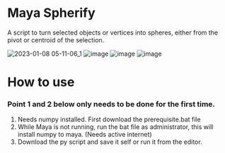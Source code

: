 # Maya Spherify
A script to turn selected objects or vertices into spheres, either from the pivot or centroid of the selection.


![2023-01-08 05-11-06_1](https://user-images.githubusercontent.com/88772846/211192989-b3822cd6-6bf3-4eca-a4eb-9e1d48c93ed6.gif)
![image](https://user-images.githubusercontent.com/88772846/211174360-ed0c2532-d34b-4595-b6ef-d0420b608b17.png)
![image](https://user-images.githubusercontent.com/88772846/211174369-31e3bee4-f474-433d-a015-a8d6885cb2e8.png)
![image](https://user-images.githubusercontent.com/88772846/211174377-e9b719ff-b730-4685-a728-94347d2f429c.png)


# How to use
### Point 1 and 2 below only needs to be done for the first time.
1. Needs numpy installed. First download the prerequisite.bat file
2. While Maya is not running, run the bat file as administrator, this will install numpy to maya. (Needs active internet)
3. Download the py script and save it self or run it from the editor.
